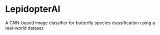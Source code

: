 # LepidopterAI
A CNN-based image classifier for butterfly species classification using a real-world dataset.

